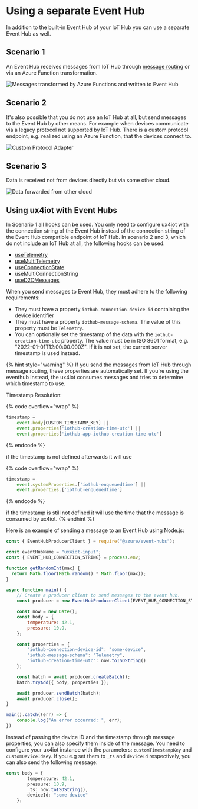 # Using a separate Event Hub

In addition to the built-in Event Hub of your IoT Hub you can use a separate Event Hub as well.

## Scenario 1

An Event Hub receives messages from IoT Hub through [message routing](https://docs.microsoft.com/en-us/azure/iot-hub/iot-hub-devguide-messages-d2c) or via an Azure Function transformation.

![Messages transformed by Azure Functions and written to Event Hub](../.gitbook/assets/ux4iot-event-hub-scenarios.png)

## Scenario 2

It's also possible that you do not use an IoT Hub at all, but send messages to the Event Hub by other means. For example when devices communicate via a legacy protocol not supported by IoT Hub. There is a custom protocol endpoint, e.g. realized using an Azure Function, that the devices connect to.

![Custom Protocol Adapter](../.gitbook/assets/ux4iot-event-hub-scenarios-4-.png)

## Scenario 3

Data is received not from devices directly but via some other cloud.

![Data forwarded from other cloud](../.gitbook/assets/ux4iot-event-hub-scenarios-5-.png)

## Using ux4iot with Event Hubs

In Scenario 1 all hooks can be used. You only need to configure ux4iot with the connection string of the Event Hub instead of the connection string of the Event Hub compatible endpoint of IoT Hub. In scenario 2 and 3, which do not include an IoT Hub at all, the following hooks can be used:

* [useTelemetry](../using-react/hooks.md#usetelemetry)
* [useMultiTelemetry](../using-react/hooks.md#usemultitelemetry)
* [useConnectionState](../using-react/hooks.md#useconnectionstate)
* useMultiConnectionString
* [useD2CMessages](../using-react/hooks.md#used-2-cmessages)

When you send messages to Event Hub, they must adhere to the following requirements:

* They must have a property `iothub-connection-device-id` containing the device identifier
* They must have a property `iothub-message-schema`. The value of this property must be `Telemetry`.
* You can optionally set the timestamp of the data with the `iothub-creation-time-utc` property. The value must be in ISO 8601 format, e.g. "2022-01-01T12:00:00.000Z". If it is not set, the current server timestamp is used instead.

{% hint style="warning" %}
If you send the messages from IoT Hub through message routing, these properties are automatically set. If you're using the eventhub instead, the ux4iot consumes messages and tries to determine which timestamp to use.&#x20;

Timestamp Resolution:

{% code overflow="wrap" %}
```typescript
timestamp = 
    event.body[CUSTOM_TIMESTAMP_KEY] ||
    event.properties['iothub-creation-time-utc'] ||
    event.properties['iothub-app-iothub-creation-time-utc']
```
{% endcode %}



if the timestamp is not defined afterwards it will use&#x20;

{% code overflow="wrap" %}
```typescript
timestamp = 
    event.systemProperties.['iothub-enqueuedtime'] ||
    event.properties.['iothub-enqueuedtime']
```
{% endcode %}

if the timestamp is still not defined it will use the time that the message is consumed by ux4iot.
{% endhint %}

Here is an example of sending a message to an Event Hub using Node.js:

```javascript
const { EventHubProducerClient } = require("@azure/event-hubs");

const eventHubName = "ux4iot-input";
const { EVENT_HUB_CONNECTION_STRING} = process.env;

function getRandomInt(max) {
  return Math.floor(Math.random() * Math.floor(max));
}

async function main() {
    // Create a producer client to send messages to the event hub.
    const producer = new EventHubProducerClient(EVENT_HUB_CONNECTION_STRING, eventHubName);

    const now = new Date();
    const body = {
        temperature: 42.1,
        pressure: 10.9,
    };

    const properties = {
        "iothub-connection-device-id": "some-device",
        "iothub-message-schema": "Telemetry",
        "iothub-creation-time-utc": now.toISOString()
    };

    const batch = await producer.createBatch();
    batch.tryAdd({ body, properties });

    await producer.sendBatch(batch);
    await producer.close();
}

main().catch((err) => {
    console.log("An error occurred: ", err);
})
```

Instead of passing the device ID and the timestamp through message properties, you can also specify them inside of the message. You need to configure your ux4iot instance with the parameters: `customTimestampKey` and `customDeviceIdKey`. If you e.g set them to `_ts` and `deviceId` respectively, you can also send the following message:

```typescript
const body = {
        temperature: 42.1,
        pressure: 10.9,  
        _ts: now.toISOString(),
        deviceId: "some-device"
    };
```
